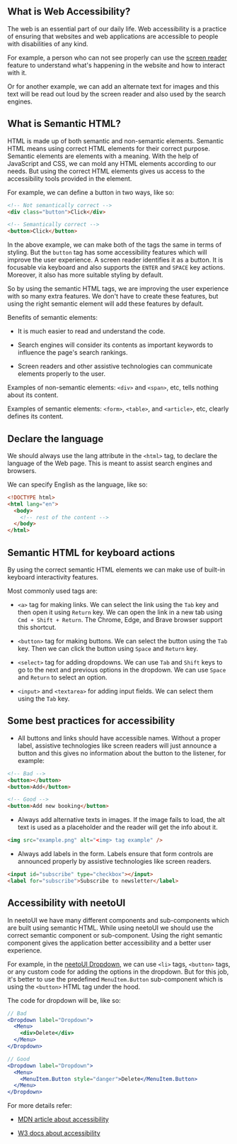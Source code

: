## What is Web Accessibility?

The web is an essential part of our daily life. Web accessibility is a practice of ensuring that websites and web applications are accessible to people with disabilities of any kind.

For example, a person who can not see properly can use the [screen reader](https://blog.hubspot.com/website/screen-reader-accessibility) feature to understand what's happening in the website and how to interact with it.

Or for another example, we can add an alternate text for images and this text will be read out loud by the screen reader and also used by the search engines.

## What is Semantic HTML?

HTML is made up of both semantic and non-semantic elements. Semantic HTML means using correct HTML elements for their correct purpose. Semantic elements are elements with a meaning. With the help of JavaScript and CSS, we can mold any HTML elements according to our needs. But using the correct HTML elements gives us access to the accessibility tools provided in the element.

For example, we can define a button in two ways, like so:

```html
<!-- Not semantically correct -->
<div class="button">Click</div>

<!-- Semantically correct -->
<button>Click</button>
```

In the above example, we can make both of the tags the same in terms of styling. But the `button` tag has some accessibility features which will improve the user experience. A screen reader identifies it as a button. It is focusable via keyboard and also supports the `ENTER` and `SPACE` key actions. Moreover, it also has more suitable styling by default.

So by using the semantic HTML tags, we are improving the user experience with so many extra features. We don't have to create these features, but using the right semantic element will add these features by default.

Benefits of semantic elements:

- It is much easier to read and understand the code.

- Search engines will consider its contents as important keywords to influence the page's search rankings.

- Screen readers and other assistive technologies can communicate elements properly to the user.

Examples of non-semantic elements: `<div>` and `<span>`, etc, tells nothing about its content.

Examples of semantic elements: `<form>`, `<table>`, and `<article>`, etc, clearly defines its content.

## Declare the language

We should always use the lang attribute in the `<html>` tag, to declare the language of the Web page. This is meant to assist search engines and browsers.

We can specify English as the language, like so:

```html
<!DOCTYPE html>
<html lang="en">
  <body>
    <!-- rest of the content -->
  </body>
</html>
```

## Semantic HTML for keyboard actions

By using the correct semantic HTML elements we can make use of built-in keyboard interactivity features.

Most commonly used tags are:

- `<a>` tag for making links. We can select the link using the `Tab` key and then open it using `Return` key. We can open the link in a new tab using `Cmd + Shift + Return`. The Chrome, Edge, and Brave browser support this shortcut.

- `<button>` tag for making buttons. We can select the button using the `Tab` key. Then we can click the button using `Space` and `Return` key.

- `<select>` tag for adding dropdowns. We can use `Tab` and `Shift` keys to go to the next and previous options in the dropdown. We can use `Space` and `Return` to select an option.

- `<input>` and `<textarea>` for adding input fields. We can select them using the `Tab` key.

## Some best practices for accessibility

- All buttons and links should have accessible names. Without a proper label, assistive technologies like screen readers will just announce a button and this gives no information about the button to the listener, for example:

```html
<!-- Bad -->
<button></button>
<button>Add</button>

<!-- Good -->
<button>Add new booking</button>
```

- Always add alternative texts in images. If the image fails to load, the alt text is used as a placeholder and the reader will get the info about it.

```html
<img src="example.png" alt="<img> tag example" />
```

- Always add labels in the form. Labels ensure that form controls are announced properly by assistive technologies like screen readers.

```html
<input id="subscribe" type="checkbox"></input>
<label for="subscribe">Subscribe to newsletter</label>
```

## Accessibility with neetoUI

In neetoUI we have many different components and sub-components which are built using semantic HTML. While using neetoUI we should use the correct semantic component or sub-component. Using the right semantic component gives the application better accessibility and a better user experience.

For example, in the [neetoUI Dropdown](https://neetoui.onrender.com/?path=/story/components-dropdown--default), we can use `<li>` tags, `<button>` tags, or any custom code for adding the options in the dropdown. But for this job, it's better to use the predefined `MenuItem.Button` sub-component which is using the `<button>` HTML tag under the hood.

The code for dropdown will be, like so:

```jsx
// Bad
<Dropdown label="Dropdown">
  <Menu>
    <div>Delete</div>
  </Menu>
</Dropdown>

// Good
<Dropdown label="Dropdown">
  <Menu>
    <MenuItem.Button style="danger">Delete</MenuItem.Button>
  </Menu>
</Dropdown>
```

For more details refer:

- [MDN article about accessibility](https://developer.mozilla.org/en-US/docs/Learn/Accessibility/HTML)

- [W3 docs about accessibility](https://www.w3.org/TR/WCAG10-HTML-TECHS/)